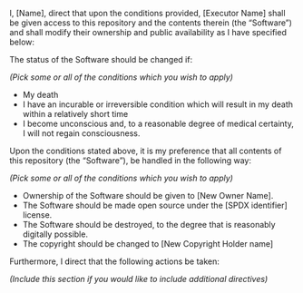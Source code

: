 I, [Name], direct that upon the conditions provided, [Executor Name] shall be given access to this repository and the contents therein (the “Software”) and shall modify their ownership and public availability as I have specified below:

The status of the Software should be changed if:

*(Pick some or all of the conditions which you wish to apply)*

- My death
- I have an incurable or irreversible condition which will result in my death within a relatively short time
- I become unconscious and, to a reasonable degree of medical certainty, I will not regain consciousness.

Upon the conditions stated above, it is my preference that all contents of this repository (the “Software”), be handled in the following way:

*(Pick some or all of the conditions which you wish to apply)*

- Ownership of the Software should be given to [New Owner Name].
- The Software should be made open source under the [SPDX identifier] license.
- The Software should be destroyed, to the degree that is reasonably digitally possible.
- The copyright should be changed to [New Copyright Holder name]

Furthermore, I direct that the following actions be taken:

*(Include this section if you would like to include additional directives)*
